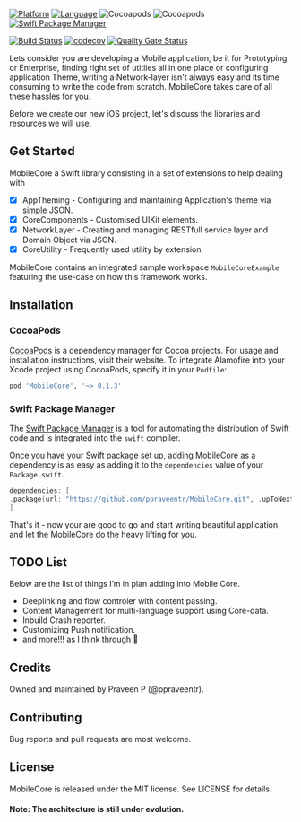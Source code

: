 [![Platform](http://img.shields.io/badge/platform-ios-blue.svg?style=flat)](https://developer.apple.com/iphone/index.action)
[![Language](http://img.shields.io/badge/language-swift-brightgreen.svg?style=flat)](https://developer.apple.com/swift)
![Cocoapods](https://img.shields.io/cocoapods/l/MobileCore)
![Cocoapods](https://img.shields.io/cocoapods/v/MobileCore)
[![Swift Package Manager](https://img.shields.io/badge/Swift_Package_Manager-compatible-orange?style=flat-square)](https://img.shields.io/badge/Swift_Package_Manager-compatible-orange?style=flat-square)

[![Build Status](https://github.com/ppraveentr/MobileCore/actions/workflows/on-push.yml/badge.svg)](https://github.com/ppraveentr/MobileCore/actions/workflows/on-push.yml)
[![codecov](https://codecov.io/gh/ppraveentr/MobileCore/branch/master/graph/badge.svg?token=uHVmysGxFQ)](https://codecov.io/gh/ppraveentr/MobileCore)
[![Quality Gate Status](https://sonarcloud.io/api/project_badges/measure?project=ppraveentr_MobileCore&metric=alert_status)](https://sonarcloud.io/dashboard?id=ppraveentr_MobileCore)

Lets consider you are developing a Mobile application, be it for Prototyping or Enterprise, finding right set of utitlies all in one place or configuring application Theme, writing a Network-layer  isn't always easy and its time consuming to write the code from scratch. MobileCore takes care of all these hassles for you. 

Before we create our new iOS project, let's discuss the libraries and resources we will use.

## Get Started 

MobileCore a Swift library consisting in a set of extensions to help dealing with 
- [x] AppTheming - Configuring and maintaining Application's theme via simple JSON.
- [x] CoreComponents - Customised UIKit elements.
- [x] NetworkLayer - Creating and managing RESTfull service layer and Domain Object via JSON.
- [x] CoreUtility - Frequently used utility by extension. 

MobileCore contains an integrated sample workspace `MobileCoreExample` featuring the use-case on how this framework works.

## Installation

### CocoaPods

[CocoaPods](https://cocoapods.org) is a dependency manager for Cocoa projects. For usage and installation instructions, visit their website. To integrate Alamofire into your Xcode project using CocoaPods, specify it in your `Podfile`:

```ruby
pod 'MobileCore', '~> 0.1.3'
```

### Swift Package Manager

The [Swift Package Manager](https://swift.org/package-manager/) is a tool for automating the distribution of Swift code and is integrated into the `swift` compiler. 

Once you have your Swift package set up, adding MobileCore as a dependency is as easy as adding it to the `dependencies` value of your `Package.swift`.

```swift
dependencies: [
.package(url: "https://github.com/ppraveentr/MobileCore.git", .upToNextMajor(from: "0.1.3"))
]
```

That's it - now your are good to go and start writing beautiful application and let the MobileCore do the heavy lifting for you.

## TODO List

Below are the list of things I’m in plan adding into Mobile Core.

- Deeplinking and flow controler with content passing.
- Content Management for multi-language support using Core-data.
- Inbuild Crash reporter.
- Customizing Push notification.
- and more!!! as I think through 🤔

## Credits

Owned and maintained by Praveen P (@ppraveentr).

## Contributing

Bug reports and pull requests are most welcome.

## License

MobileCore is released under the MIT license. See LICENSE for details.

#### Note: The architecture is still under evolution.
